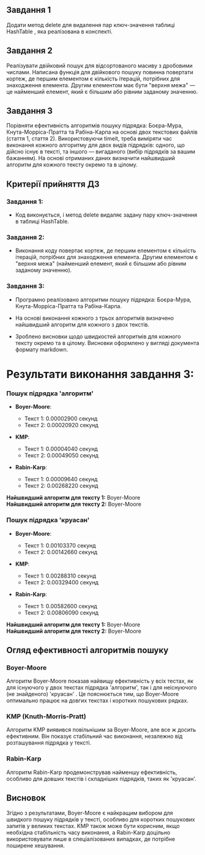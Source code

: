 ## Завдання 1

Додати метод delete для видалення пар ключ-значення таблиці HashTable , яка реалізована в конспекті.

## Завдання 2

Реалізувати двійковий пошук для відсортованого масиву з дробовими числами. Написана функція для двійкового пошуку повинна повертати кортеж, де першим елементом є кількість ітерацій, потрібних для знаходження елемента. Другим елементом має бути "верхня межа" — це найменший елемент, який є більшим або рівним заданому значенню.

## Завдання 3

Порівняти ефективність алгоритмів пошуку підрядка: Боєра-Мура, Кнута-Морріса-Пратта та Рабіна-Карпа на основі двох текстових файлів (стаття 1, стаття 2). Використовуючи timeit, треба виміряти час виконання кожного алгоритму для двох видів підрядків: одного, що дійсно існує в тексті, та іншого — вигаданого (вибір підрядків за вашим бажанням). На основі отриманих даних визначити найшвидший алгоритм для кожного тексту окремо та в цілому.

## Критерії прийняття ДЗ

### Завдання 1:

* Код виконується, і метод delete видаляє задану пару ключ-значення в таблиці HashTable.

### Завдання 2:

* Виконання коду повертає кортеж, де першим елементом є кількість ітерацій, потрібних для знаходження елемента. Другим елементом є "верхня межа" (найменший елемент, який є більшим або рівним заданому значенню).

### Завдання 3:

* Програмно реалізовано алгоритми пошуку підрядка: Боєра-Мура, Кнута-Морріса-Пратта та Рабіна-Карпа.

* На основі виконання кожного з трьох алгоритмів визначено найшвидший алгоритм для кожного з двох текстів.

* Зроблено висновки щодо швидкостей алгоритмів для кожного тексту окремо та в цілому. Висновки оформлено у вигляді документа формату markdown.

# Результати виконання завдання 3:

### Пошук підрядка 'алгоритм'

- **Boyer-Moore**:
  - Текст 1: 0.00002900 секунд
  - Текст 2: 0.00020920 секунд

- **KMP**:
  - Текст 1: 0.00004040 секунд
  - Текст 2: 0.00049050 секунд

- **Rabin-Karp**:
  - Текст 1: 0.00009640 секунд
  - Текст 2: 0.00268220 секунд

**Найшвидший алгоритм для тексту 1:** Boyer-Moore  
**Найшвидший алгоритм для тексту 2:** Boyer-Moore

### Пошук підрядка 'круасан'

- **Boyer-Moore**:
  - Текст 1: 0.00103370 секунд
  - Текст 2: 0.00142660 секунд

- **KMP**:
  - Текст 1: 0.00288310 секунд
  - Текст 2: 0.00329400 секунд

- **Rabin-Karp**:
  - Текст 1: 0.00582600 секунд
  - Текст 2: 0.00806090 секунд

**Найшвидший алгоритм для тексту 1:** Boyer-Moore  
**Найшвидший алгоритм для тексту 2:** Boyer-Moore

## Огляд ефективності алгоритмів пошуку

### Boyer-Moore
Алгоритм Boyer-Moore показав найвищу ефективність у всіх тестах, як для існуючого у двох текстах підрядка 'алгоритм', так і для неіснуючого (не знайденого) 'круасан' . Це пояснюється тим, що Boyer-Moore оптимально працює на довгих текстах і коротких пошукових рядках.

### KMP (Knuth-Morris-Pratt)
Алгоритм KMP виявився повільнішим за Boyer-Moore, але все ж досить ефективним. Він показує стабільний час виконання, незалежно від розташування підрядка у тексті.

### Rabin-Karp
Алгоритм Rabin-Karp продемонстрував найменшу ефективність, особливо для довших текстів і складніших підрядків, таких як 'круасан'.

## Висновок
Згідно з результатами, Boyer-Moore є найкращим вибором для швидкого пошуку підрядків у тексті, особливо для коротких пошукових запитів у великих текстах. KMP також може бути корисним, якщо необхідна стабільність часу виконання, а Rabin-Karp доцільно використовувати лише в спеціалізованих випадках, де потрібне поширене хешування.